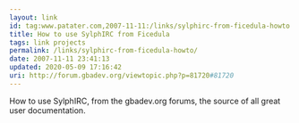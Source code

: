 ```yaml
---
layout: link
id: tag:www.patater.com,2007-11-11:/links/sylphirc-from-ficedula-howto
title: How to use SylphIRC from Ficedula
tags: link projects
permalink: /links/sylphirc-from-ficedula-howto/
date: 2007-11-11 23:41:13
updated: 2020-05-09 17:16:42
uri: http://forum.gbadev.org/viewtopic.php?p=81720#81720
---
```

How to use SylphIRC, from the gbadev.org forums, the source of all great user
documentation.

